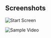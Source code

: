 ## Screenshots
 
![Start Screen](https://samarpan1738.github.io/Whatsapp-Killer/backend/public/frontend/assets/demo-2.png)

![Sample Video](https://samarpan1738.github.io/Whatsapp-Killer/backend/public/frontend/assets/demo-1.png)